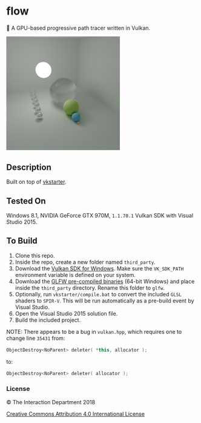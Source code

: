 # flow
🔮 A GPU-based progressive path tracer written in Vulkan. 

<p>
  <img src="https://github.com/mwalczyk/flow/blob/master/screenshots/screenshot.png" alt="screenshot" width="300" height="auto"/>
</p>

## Description
Built on top of [vkstarter](https://github.com/mwalczyk/vkstarter).

## Tested On
Windows 8.1, NVIDIA GeForce GTX 970M, `1.1.70.1` Vulkan SDK with Visual Studio 2015.

## To Build
1. Clone this repo.
2. Inside the repo, create a new folder named `third_party`.
3. Download the [Vulkan SDK for Windows](https://vulkan.lunarg.com/sdk/home#windows). Make sure the `VK_SDK_PATH` environment
   variable is defined on your system.
4. Download the [GLFW pre-compiled binaries](http://www.glfw.org/download.html) (64-bit Windows) and place inside the `third_party` directory. Rename this folder to `glfw`.
5. Optionally, run `vkstarter/compile.bat` to convert the included `GLSL` shaders to `SPIR-V`. This will be run automatically as a pre-build event by Visual Studio.
6. Open the Visual Studio 2015 solution file.
7. Build the included project.

NOTE: There appears to be a bug in `vulkan.hpp`, which requires one to change line `35431` from:
```cpp
ObjectDestroy<NoParent> deleter( *this, allocator );
```
to:
```cpp
ObjectDestroy<NoParent> deleter( allocator );
```

### License

:copyright: The Interaction Department 2018

[Creative Commons Attribution 4.0 International License](https://creativecommons.org/licenses/by/4.0/)

